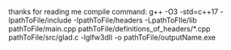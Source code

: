 thanks for reading me
compile command: g++ -O3 -std=c++17 -IpathToFile/include -IpathToFile/headers -LpathToFIle/lib pathToFile/main.cpp pathToFile/definitions_of_headers/*.cpp pathToFile/src/glad.c -lglfw3dll -o pathToFile/outputName.exe
